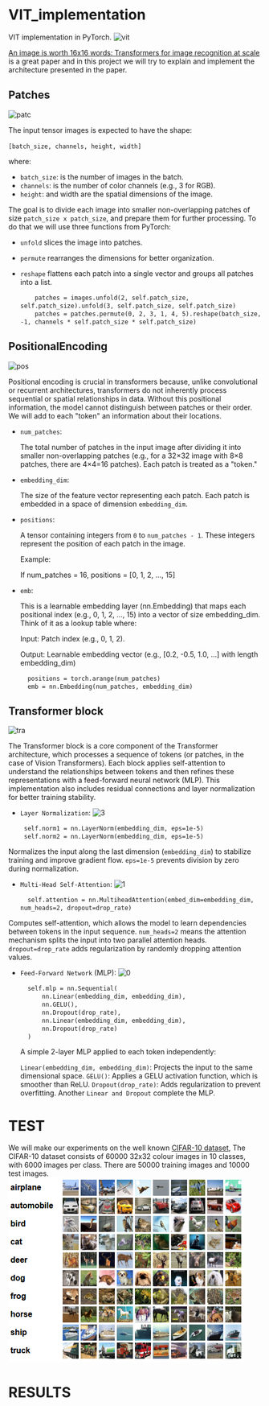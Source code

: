 # VIT_implementation
VIT implementation in PyTorch.
![vit](https://github.com/dimitri009/VIT_implementations/blob/main/img_VIT/VIT.png?raw=true)

[An image is worth 16x16 words: Transformers for image recognition at scale](https://arxiv.org/pdf/2010.11929) is a great paper and in this project we will try to explain and implement the architecture presented in the paper. 

## Patches 
![patc](https://github.com/dimitri009/VIT_implementations/blob/main/img_VIT/Patches.png?raw=true)

The input tensor images is expected to have the shape:

`[batch_size, channels, height, width]`

where:

* `batch_size`: is the number of images in the batch.
* `channels`: is the number of color channels (e.g., 3 for RGB).
* `height`: and width are the spatial dimensions of the image.

The goal is to divide each image into smaller non-overlapping patches of size `patch_size x patch_size`, and prepare them for further processing.
To do that we will use three functions from PyTorch:

* `unfold` slices the image into patches.
* `permute` rearranges the dimensions for better organization.
* `reshape` flattens each patch into a single vector and groups all patches into a list.

          patches = images.unfold(2, self.patch_size, self.patch_size).unfold(3, self.patch_size, self.patch_size)
          patches = patches.permute(0, 2, 3, 1, 4, 5).reshape(batch_size, -1, channels * self.patch_size * self.patch_size)

## PositionalEncoding
![pos](https://github.com/dimitri009/VIT_implementations/blob/main/img_VIT/Patches%2C%20Pos.png?raw=true)

Positional encoding is crucial in transformers because, unlike convolutional or recurrent architectures, transformers do not inherently process sequential or spatial relationships in data. Without this positional information, the model cannot distinguish between patches or their order. We will add to each "token" an information about their locations.

* `num_patches`:

    The total number of patches in the input image after dividing it into smaller non-overlapping patches (e.g., for a 32×32 image with 8×8 patches, there are 4×4=16 patches).
    Each patch is treated as a "token."

* `embedding_dim`:

    The size of the feature vector representing each patch. Each patch is embedded in a space of dimension `embedding_dim`.

* `positions`:

    A tensor containing integers from `0` to `num_patches - 1`. These integers represent the position of each patch in the image.

  Example:

    If num_patches = 16, positions = [0, 1, 2, ..., 15]

* `emb`:

    This is a learnable embedding layer (nn.Embedding) that maps each positional index (e.g., 0, 1, 2, ..., 15) into a vector of size embedding_dim.
    Think of it as a lookup table where:

  Input: Patch index (e.g., 0, 1, 2).

  Output: Learnable embedding vector (e.g., [0.2, -0.5, 1.0, ...] with length embedding_dim)

        positions = torch.arange(num_patches)
        emb = nn.Embedding(num_patches, embedding_dim)


## Transformer block
![tra](https://github.com/dimitri009/VIT_implementations/blob/main/img_VIT/Transformer.png?raw=true)

  The Transformer block is a core component of the Transformer architecture, which processes a sequence of tokens (or patches, in the case of Vision Transformers). Each block applies self-attention to understand the relationships between tokens and then refines these representations with a feed-forward neural network (MLP). This implementation also includes residual connections and layer normalization for better training stability.

 * `Layer Normalization`:
   ![3](https://github.com/dimitri009/VIT_implementations/blob/main/img_VIT/norm.png?raw=true)

        self.norm1 = nn.LayerNorm(embedding_dim, eps=1e-5)
        self.norm2 = nn.LayerNorm(embedding_dim, eps=1e-5)

Normalizes the input along the last dimension (`embedding_dim`) to stabilize training and improve gradient flow.
`eps=1e-5` prevents division by zero during normalization.

* `Multi-Head Self-Attention`:
  ![1](https://github.com/dimitri009/VIT_implementations/blob/main/img_VIT/m_attn.png?raw=true)

        self.attention = nn.MultiheadAttention(embed_dim=embedding_dim, num_heads=2, dropout=drop_rate)

Computes self-attention, which allows the model to learn dependencies between tokens in the input sequence.
`num_heads=2` means the attention mechanism splits the input into two parallel attention heads.
`dropout=drop_rate` adds regularization by randomly dropping attention values.

* `Feed-Forward Network` (MLP):
  ![0](https://github.com/dimitri009/VIT_implementations/blob/main/img_VIT/mlp.png?raw=true)

        self.mlp = nn.Sequential(
            nn.Linear(embedding_dim, embedding_dim),
            nn.GELU(),
            nn.Dropout(drop_rate),
            nn.Linear(embedding_dim, embedding_dim),
            nn.Dropout(drop_rate)
        )

  A simple 2-layer MLP applied to each token independently:
  
  `Linear(embedding_dim, embedding_dim)`: Projects the input to the same dimensional space.
  `GELU()`: Applies a GELU activation function, which is smoother than ReLU.
  `Dropout(drop_rate)`: Adds regularization to prevent overfitting.
  Another `Linear and Dropout` complete the MLP.


# TEST 

We will make our experiments on the well known [CIFAR-10 dataset](https://www.cs.toronto.edu/~kriz/cifar.html), The CIFAR-10 dataset consists of 60000 32x32 colour images in 10 classes, with 6000 images per class. There are 50000 training images and 10000 test images.
![cifar10](https://github.com/dimitri009/VIT_implementation/blob/main/img_VIT/cifar10.png?raw=true)

# RESULTS
